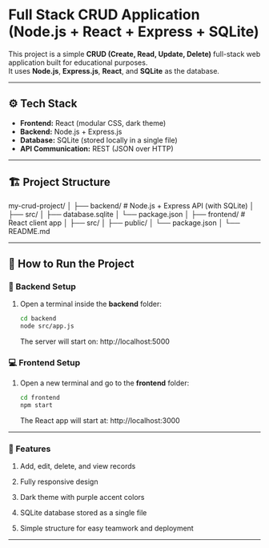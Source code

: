 # Full Stack CRUD Application (Node.js + React + Express + SQLite)

This project is a simple **CRUD (Create, Read, Update, Delete)** full-stack web application built for educational purposes.  
It uses **Node.js**, **Express.js**, **React**, and **SQLite** as the database.

---

## ⚙️ Tech Stack

-   **Frontend:** React (modular CSS, dark theme)
-   **Backend:** Node.js + Express.js
-   **Database:** SQLite (stored locally in a single file)
-   **API Communication:** REST (JSON over HTTP)

---

## 🏗️ Project Structure

my-crud-project/
│
├── backend/ # Node.js + Express API (with SQLite)
│ ├── src/
│ ├── database.sqlite
│ └── package.json
│
├── frontend/ # React client app
│ ├── src/
│ ├── public/
│ └── package.json
│
└── README.md

---

## 🚀 How to Run the Project

### 🧩 Backend Setup

1. Open a terminal inside the **backend** folder:

    ```bash
    cd backend
    node src/app.js
    ```

    The server will start on: http://localhost:5000

### 💻 Frontend Setup

1. Open a new terminal and go to the **frontend** folder:

    ```bash
    cd frontend
    npm start
    ```

    The React app will start at: http://localhost:3000

---

### 🧠 Features

1. Add, edit, delete, and view records

2. Fully responsive design

3. Dark theme with purple accent colors

4. SQLite database stored as a single file

5. Simple structure for easy teamwork and deployment

---
